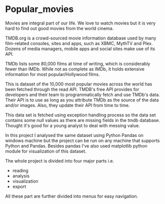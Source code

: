 # Popular_movies
Movies are integral part of our life. We love to watch movies but it is very hard to find out good movies from the world cinema.

TMDB.org is a crowd-sourced movie information database used by many film-related consoles, sites and apps, such as XBMC, MythTV and Plex. Dozens of media managers, mobile apps and 
social sites make use of its API.

TMDb lists some 80,000 films at time of writing, which is considerably fewer than IMDb.
While not as complete as IMDb, it holds extensive information for most popular/Hollywood films.

This is dataset of the 10,000 most popular movies across the world has been fetched through the read API.
TMDB's free API provides for developers and their team to programmatically fetch and use TMDb's data.
Their API is to use as long as you attribute TMDb as the source of the data and/or images. Also, they update their API from time to time.

This data set is fetched using exception handling process so the data set contains some null values as there are missing fields in the tmdb database.
Thought it's good for a young analyst to deal with messing value.

In this project I analysed the same dataset using Python Pandas on windows machine but the project can be run on any machine that supports Python and Pandas.
Besides pandas I've also used matplotlib python module for visualization of this dataset.

The whole project is divided into four major parts i.e.
* reading
* analysis
* visualization
* export <br/>

All these part are further divided into menus for easy navigation.
